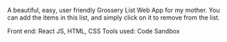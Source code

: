 A beautiful, easy, user friendly Grossery List Web App for my mother. You can add the items in this list, and simply click on it to remove from the list.

Front end: React JS, HTML, CSS
Tools used: Code Sandbox
